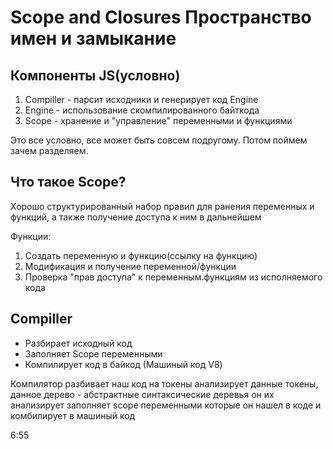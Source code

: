 # Scope and Closures Пространство имен и замыкание

## Компоненты JS(условно)

1. Compiller - парсит исходники и генерирует код Engine
2. Engine - использование скомпилированного байткода
3. Scope - хранение и "управление" переменными и функциями

Это все условно, все может быть совсем подругому.
Потом поймем зачем разделяем.

## Что такое Scope?

Хорошо структурированный набор правил для ранения переменных и функций, а также получение доступа к ним в дальнейшем

Функции:

1. Создать переменную и функцию(ссылку на функцию)
2. Модификация и получение переменной/функции
3. Проверка "прав доступа" к переменным.функциям из исполняемого кода

## Compiller

- Разбирает исходный код
- Заполняет Scope переменными
- Компилирует код в байкод (Машиный код V8)

Компилятор разбивает наш код на токены
анализирует данные токены, данное дерево - абстрактные синтаксические деревья
он их анализирует заполняет scope переменными которые он нашел в коде
и комбилирует в машиный код

6:55
